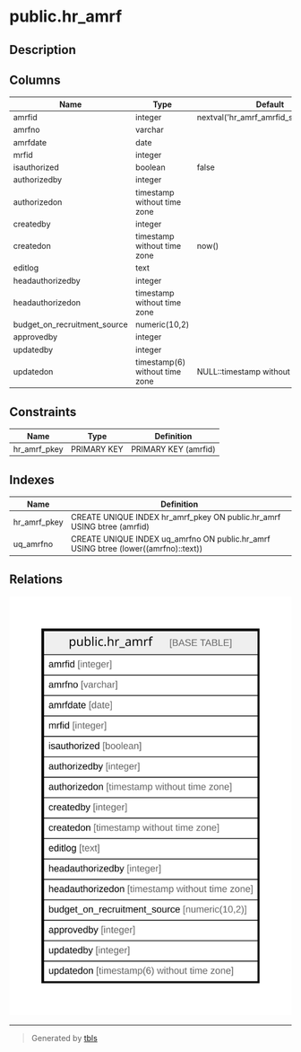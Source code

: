 # public.hr_amrf

## Description

## Columns

| Name | Type | Default | Nullable | Children | Parents | Comment |
| ---- | ---- | ------- | -------- | -------- | ------- | ------- |
| amrfid | integer | nextval('hr_amrf_amrfid_seq'::regclass) | false |  |  |  |
| amrfno | varchar |  | false |  |  |  |
| amrfdate | date |  | false |  |  |  |
| mrfid | integer |  | false |  |  |  |
| isauthorized | boolean | false | false |  |  |  |
| authorizedby | integer |  | true |  |  |  |
| authorizedon | timestamp without time zone |  | true |  |  |  |
| createdby | integer |  | true |  |  |  |
| createdon | timestamp without time zone | now() | true |  |  |  |
| editlog | text |  | true |  |  |  |
| headauthorizedby | integer |  | true |  |  |  |
| headauthorizedon | timestamp without time zone |  | true |  |  |  |
| budget_on_recruitment_source | numeric(10,2) |  | true |  |  |  |
| approvedby | integer |  | false |  |  |  |
| updatedby | integer |  | true |  |  |  |
| updatedon | timestamp(6) without time zone | NULL::timestamp without time zone | true |  |  |  |

## Constraints

| Name | Type | Definition |
| ---- | ---- | ---------- |
| hr_amrf_pkey | PRIMARY KEY | PRIMARY KEY (amrfid) |

## Indexes

| Name | Definition |
| ---- | ---------- |
| hr_amrf_pkey | CREATE UNIQUE INDEX hr_amrf_pkey ON public.hr_amrf USING btree (amrfid) |
| uq_amrfno | CREATE UNIQUE INDEX uq_amrfno ON public.hr_amrf USING btree (lower((amrfno)::text)) |

## Relations

![er](public.hr_amrf.svg)

---

> Generated by [tbls](https://github.com/k1LoW/tbls)
